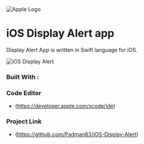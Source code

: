 ![Apple Logo](https://user-images.githubusercontent.com/45048950/73131198-bca1e580-4041-11ea-8f8d-ebfd844f0e64.png) 

# iOS Display Alert app
Display Alert App is written in Swift language for iOS.

![iOS Display Alert](https://user-images.githubusercontent.com/45048950/73188215-7a6dc680-415d-11ea-8fe7-b73e77ac692d.gif)

### Built With :

### Code Editor

* (https://developer.apple.com/xcode/ide)

### Project Link

* (https://github.com/Padman83/iOS-Display-Alert)
